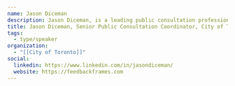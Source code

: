 ```yaml
---
name: Jason Diceman
description: Jason Diceman, is a leading public consultation professional for the City of Toronto, a long-time open source advocate, and inventor of Feedback Frames group decision-making hardware.
title: Jason Diceman, Senior Public Consultation Coordinator, City of Toronto & Inventor of Feedback Frames
tags:
  - type/speaker
organization:
  - "[[City of Toronto]]"
social:
  linkedin: https://www.linkedin.com/in/jasondiceman/
  website: https://feedbackframes.com
---
```

